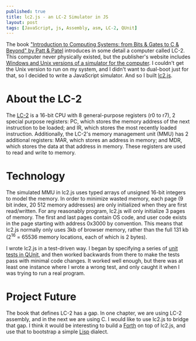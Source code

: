 ```yaml
---
published: true
title: lc2.js - an LC-2 Simulator in JS
layout: post
tags: [JavaScript, js, Assembly, asm, LC-2, QUnit]
---
```


The book ["Introduction to Computing Systems: from Bits & Gates to C & Beyond" by Patt & Patel](https://www.amazon.ca/Introduction-Computing-Systems-Gates-Beyond/dp/0072376902/) introduces in some detail a computer called LC-2.  This computer never physically existed, but the publisher's website includes [Windows and Unix versions of a simulator for the computer](http://www.mhhe.com/engcs/compsci/patt/lc2unix.mhtml).  I couldn't get the Unix version to run on my system, and I didn't want to dual-boot just for that, so I decided to write a JavaScript simulator.  And so I built [lc2.js](http://blog.pr4tt.com/lc2.js).

# About the LC-2

The [LC-2](http://www.cs.utexas.edu/users/fussell/courses/cs310h/simulator/lc2.pdf) is a 16-bit CPU with 8 general-purpose registers (r0 to r7), 2 special purpose registers: PC, which stores the memory address of the next instruction to be loaded; and IR, which stores the most recently loaded instruction.  Additionally, the LC-2's memory management unit (MMU) has 2 additional registers: MAR, which stores an address in memory; and MDR, which stores the data at that address in memory.  These registers are used to read and write to memory.

# Technology

The simulated MMU in lc2.js uses typed arrays of unsigned 16-bit integers to model the memory.  In order to minimize wasted memory, each page (9 bit index, 20 512 memory addresses) are only initialized when they are first read/written.  For any reasonably program, lc2.js will only initialize 3 pages of memory.  The first and last pages contain OS code, and user code exists in the page starting with address 0x3000 by convention.  This means that lc2.js normally only uses 3kb of browser memory, rather than the full 131 kb (2<sup>16</sup> = 65536 memory locations, each of which is 2 bytes).

I wrote lc2.js in a test-driven way.  I began by specifying a series of [unit tests in QUnit](http://blog.pr4tt.com/lc2.js/tests/index.html), and then worked backwards from there to make the tests pass with minimal code changes.  It worked well enough, but there was at least one instance where I wrote a wrong test, and only caught it when I was trying to run a real program.

# Project Future

The book that defines LC-2 has a gap.  In one chapter, we are using LC-2 assembly, and in the next we are using C.  I would like to use lc2.js to bridge that gap.  I think it would be interesting to build a [Forth](https://en.wikipedia.org/wiki/Forth_(programming_language)) on top of lc2.js, and use that to bootstrap a simple [Lisp](https://en.wikipedia.org/wiki/Lisp_(programming_language)) dialect.
